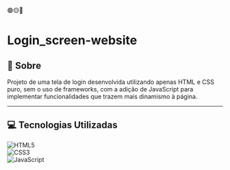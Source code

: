 🟢🟡🔴

# Login_screen-website

## 🧐 Sobre

Projeto de uma tela de login desenvolvida utilizando apenas HTML e CSS puro, sem o uso de frameworks, com a adição de JavaScript para implementar funcionalidades que trazem mais dinamismo à página.

---

## 💻 Tecnologias Utilizadas

![HTML5](https://img.shields.io/badge/html5-%23E34F26.svg?style=for-the-badge&logo=html5&logoColor=white)  
![CSS3](https://img.shields.io/badge/css3-%231572B6.svg?style=for-the-badge&logo=css3&logoColor=white)  
![JavaScript](https://img.shields.io/badge/javascript-%23323330.svg?style=for-the-badge&logo=javascript&logoColor=%23F7DF1E)  
